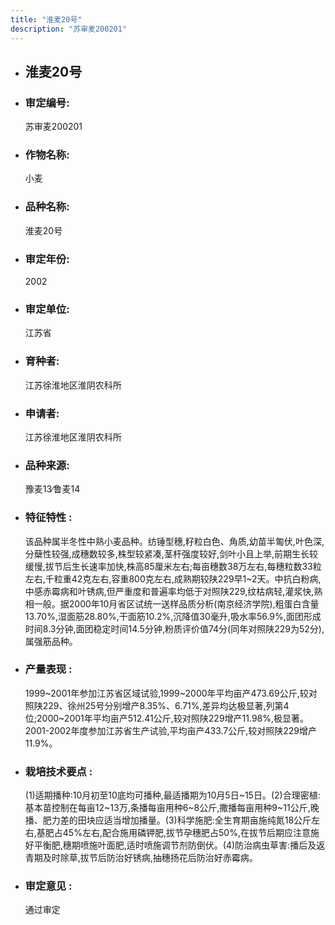 ```yaml
---
title: "淮麦20号"
description: "苏审麦200201"
---
```

* ## 淮麦20号
* ###  审定编号:  
   苏审麦200201

*  ### 作物名称:  
   小麦

*   ###  品种名称: 
    淮麦20号

*   ### 审定年份: 
    2002

*   ### 审定单位:  
    江苏省

*   ### 育种者:  
    江苏徐淮地区淮阴农科所

*   ### 申请者:  
    江苏徐淮地区淮阴农科所

*   ### 品种来源:  
    豫麦13∕鲁麦14

*   ### 特征特性 : 
    该品种属半冬性中熟小麦品种。纺锤型穗,籽粒白色、角质,幼苗半匍伏,叶色深,分蘖性较强,成穗数较多,株型较紧凑,茎杆强度较好,剑叶小且上举,前期生长较缓慢,拔节后生长速率加快,株高85厘米左右;每亩穗数38万左右,每穗粒数33粒左右,千粒重42克左右,容重800克左右,成熟期较陕229早1~2天。中抗白粉病,中感赤霉病和叶锈病,但严重度和普遍率均低于对照陕229,纹枯病轻,灌浆快,熟相一般。据2000年10月省区试统一送样品质分析(南京经济学院),粗蛋白含量13.70%,湿面筋28.80%,干面筋10.2%,沉降值30毫升,吸水率56.9%,面团形成时间8.3分钟,面团稳定时间14.5分钟,粉质评价值74分(同年对照陕229为52分),属强筋品种。

*   ### 产量表现 : 
    1999~2001年参加江苏省区域试验,1999~2000年平均亩产473.69公斤,较对照陕229、徐州25号分别增产8.35%、6.71%,差异均达极显著,列第4位;2000~2001年平均亩产512.41公斤,较对照陕229增产11.98%,极显著。2001-2002年度参加江苏省生产试验,平均亩产433.7公斤,较对照陕229增产11.9%。

*   ### 栽培技术要点 : 
    (1)适期播种:10月初至10底均可播种,最适播期为10月5日~15日。(2)合理密植:基本苗控制在每亩12~13万,条播每亩用种6~8公斤,撒播每亩用种9~11公斤,晚播、肥力差的田块应适当增加播量。(3)科学施肥:全生育期亩施纯氮18公斤左右,基肥占45%左右,配合施用磷钾肥,拔节孕穗肥占50%,在拔节后期应注意施好平衡肥,穗期喷施叶面肥,适时喷施调节剂防倒伏。(4)防治病虫草害:播后及返青期及时除草,拔节后防治好锈病,抽穗扬花后防治好赤霉病。

*   ### 审定意见 : 
    通过审定
